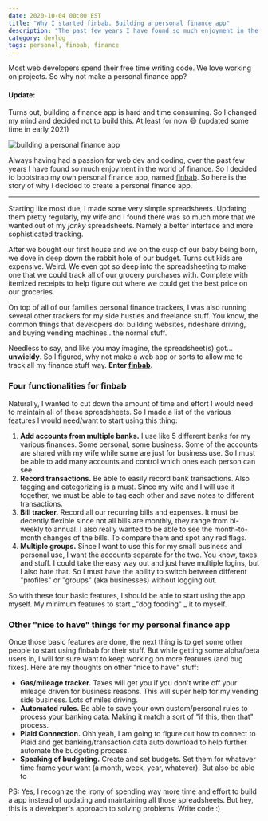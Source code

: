 ```yaml
---
date: 2020-10-04 00:00 EST
title: "Why I started finbab. Building a personal finance app"
description: "The past few years I have found so much enjoyment in the world of finance. So I decided to make my own personal finance app, named finbab."
category: devlog
tags: personal, finbab, finance
---
```


Most web developers spend their free time writing code. We love working on projects. So why not make a personal finance app?

<div class="msg note">
<h4>Update:</h4>
Turns out, building a finance app is hard and time consuming. So I changed my mind and decided not to build this. At least for now 😅 (updated some time in early 2021)
</div>

![building a personal finance app](/media/blog/finbab/finbab-why-i-decided-to-create-the-personal-finance-app-finbabcom.jpg)

Always having had a passion for web dev and coding, over the past few years I have found so much enjoyment in the world of finance. So I decided to bootstrap my own personal finance app, named [finbab](https://finbab.com). So here is the story of why I decided to create a personal finance app.

---

Starting like most due, I made some very simple spreadsheets. Updating them pretty regularly, my wife and I found there was so much more that we wanted out of my _janky_ spreadsheets. Namely a better interface and more sophisticated tracking.

After we bought our first house and we on the cusp of our baby being born, we dove in deep down the rabbit hole of our budget. Turns out kids are expensive. Weird. We even got so deep into the spreadsheeting to make one that we could track all of our grocery purchases with. Complete with itemized receipts to help figure out where we could get the best price on our groceries.

On top of all of our families personal finance trackers, I was also running several other trackers for my side hustles and freelance stuff. You know, the common things that developers do: building websites, rideshare driving, and buying vending machines...the normal stuff.

Needless to say, and like you may imagine, the spreadsheet(s) got... **unwieldy**. So I figured, why not make a web app or sorts to allow me to track all my finance stuff way. **Enter [finbab](https://finbab.com/).**

### Four functionalities for finbab

Naturally, I wanted to cut down the amount of time and effort I would need to maintain all of these spreadsheets. So I made a list of the various features I would need/want to start using this thing:

1. **Add accounts from multiple banks.** I use like 5 different banks for my various finances. Some personal, some business. Some of the accounts are shared with my wife while some are just for business use. So I must be able to add many accounts and control which ones each person can see.
2. **Record transactions.** Be able to easily record bank transactions. Also tagging and categorizing is a must. Since my wife and I will use it together, we must be able to tag each other and save notes to different transactions.
3. **Bill tracker.** Record all our recurring bills and expenses. It must be decently flexible since not all bills are monthly, they range from bi-weekly to annual. I also really wanted to be able to see the month-to-month changes of the bills. To compare them and spot any red flags.
4. **Multiple groups.** Since I want to use this for my small business and personal use, I want the accounts separate for the two. You know, taxes and stuff. I could take the easy way out and just have multiple logins, but I also hate that. So I must have the ability to switch between different "profiles" or "groups" (aka businesses) without logging out.

So with these four basic features, I should be able to start using the app myself. My minimum features to start _"dog fooding" _ it to myself.

### Other "nice to have" things for my personal finance app

Once those basic features are done, the next thing is to get some other people to start using finbab for their stuff. But while getting some alpha/beta users in, I will for sure want to keep working on more features (and bug fixes). Here are my thoughts on other "nice to have" stuff:

- **Gas/mileage tracker.** Taxes will get you if you don't write off your mileage driven for business reasons. This will super help for my vending side business. Lots of miles driving.
- **Automated rules.** Be able to save your own custom/personal rules to process your banking data. Making it match a sort of "if this, then that" process.
- **Plaid Connection.** Ohh yeah, I am going to figure out how to connect to Plaid and get banking/transaction data auto download to help further automate the budgeting process.
- **Speaking of budgeting.** Create and set budgets. Set them for whatever time frame your want (a month, week, year, whatever). But also be able to

PS: Yes, I recognize the irony of spending way more time and effort to build a app instead of updating and maintaining all those spreadsheets. But hey, this is a developer's approach to solving problems. Write code :)
